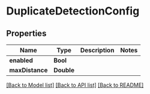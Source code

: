 # DuplicateDetectionConfig

## Properties
Name | Type | Description | Notes
------------ | ------------- | ------------- | -------------
**enabled** | **Bool** |  | 
**maxDistance** | **Double** |  | 

[[Back to Model list]](../README.md#documentation-for-models) [[Back to API list]](../README.md#documentation-for-api-endpoints) [[Back to README]](../README.md)


